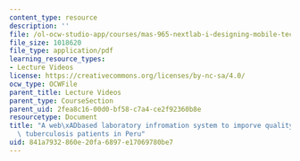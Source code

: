 ```yaml
---
content_type: resource
description: ''
file: /ol-ocw-studio-app/courses/mas-965-nextlab-i-designing-mobile-technologies-for-the-next-billion-users-fall-2008/841a7932860e20fa6897e17069780be7_MITMAS_965F08_lec14_lu.pdf
file_size: 1018620
file_type: application/pdf
learning_resource_types:
- Lecture Videos
license: https://creativecommons.org/licenses/by-nc-sa/4.0/
ocw_type: OCWFile
parent_title: Lecture Videos
parent_type: CourseSection
parent_uid: 2fea8c16-00d0-bf58-c7a4-ce2f92360b8e
resourcetype: Document
title: "A web\xADbased laboratory infromation system to imporve quality of care of\
  \ tuberculosis patients in Peru"
uid: 841a7932-860e-20fa-6897-e17069780be7
---
```

